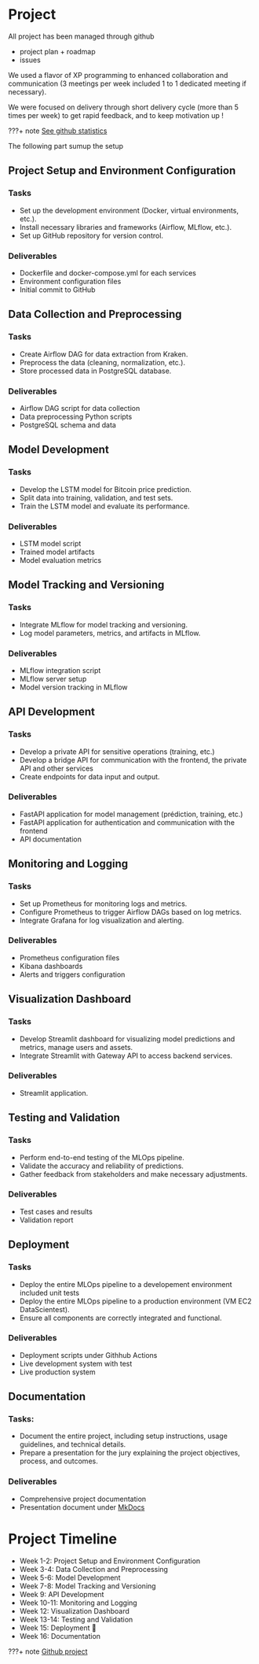 # Project

All project has been managed through github

- project plan + roadmap
- issues

We used a flavor of XP programming to enhanced collaboration and communication (3 meetings per week included 1 to 1 dedicated meeting if necessary). 

We were focused on delivery through short delivery cycle  (more than 5 times per week) to get rapid feedback, and to keep motivation up ! 

???+ note
    [See github statistics](https://github.com/DstMlOpsCrypto/MainCrypto/pulse)


The following part sumup the setup

## Project Setup and Environment Configuration

### Tasks

* Set up the development environment (Docker, virtual environments, etc.).
* Install necessary libraries and frameworks (Airflow, MLflow, etc.).
* Set up GitHub repository for version control.

### Deliverables

* Dockerfile and docker-compose.yml for each services
* Environment configuration files
* Initial commit to GitHub

## Data Collection and Preprocessing

### Tasks

* Create Airflow DAG for data extraction from Kraken.
* Preprocess the data (cleaning, normalization, etc.).
* Store processed data in PostgreSQL database.

### Deliverables

* Airflow DAG script for data collection
* Data preprocessing Python scripts
* PostgreSQL schema and data

## Model Development

### Tasks

* Develop the LSTM model for Bitcoin price prediction.
* Split data into training, validation, and test sets.
* Train the LSTM model and evaluate its performance.

### Deliverables

* LSTM model script
* Trained model artifacts
* Model evaluation metrics

## Model Tracking and Versioning

### Tasks

* Integrate MLflow for model tracking and versioning.
* Log model parameters, metrics, and artifacts in MLflow.

### Deliverables

* MLflow integration script
* MLflow server setup
* Model version tracking in MLflow

## API Development

### Tasks

* Develop a private API for sensitive operations (training, etc.)
* Develop a bridge API for communication with the frontend, the private API and other services
* Create endpoints for data input and output.

### Deliverables

* FastAPI application for model management (prédiction, training, etc.)
* FastAPI application for authentication and communication with the frontend
* API documentation

## Monitoring and Logging

### Tasks

* Set up Prometheus for monitoring logs and metrics.
* Configure Prometheus to trigger Airflow DAGs based on log metrics.
* Integrate Grafana for log visualization and alerting.

### Deliverables

* Prometheus configuration files
* Kibana dashboards
* Alerts and triggers configuration

## Visualization Dashboard

### Tasks

* Develop Streamlit dashboard for visualizing model predictions and metrics, manage users and assets.
* Integrate Streamlit with Gateway API to access backend services.

### Deliverables

* Streamlit application.

## Testing and Validation

### Tasks

* Perform end-to-end testing of the MLOps pipeline.
* Validate the accuracy and reliability of predictions.
* Gather feedback from stakeholders and make necessary adjustments.

### Deliverables

* Test cases and results
* Validation report

## Deployment

### Tasks

* Deploy the entire MLOps pipeline to a developement environment included unit tests
* Deploy the entire MLOps pipeline to a production environment (VM EC2 DataScientest).
* Ensure all components are correctly integrated and functional.

### Deliverables

* Deployment scripts under Githhub Actions
* Live development system with test
* Live production system

## Documentation

### Tasks:

* Document the entire project, including setup instructions, usage guidelines, and technical details.
* Prepare a presentation for the jury explaining the project objectives, process, and outcomes.

### Deliverables

* Comprehensive project documentation
* Presentation document under [MkDocs](https://www.mkdocs.org/)


# Project Timeline 

* Week 1-2: Project Setup and Environment Configuration
* Week 3-4: Data Collection and Preprocessing
* Week 5-6: Model Development
* Week 7-8: Model Tracking and Versioning
* Week 9: API Development
* Week 10-11: Monitoring and Logging
* Week 12: Visualization Dashboard
* Week 13-14: Testing and Validation
* Week 15: Deployment :rocket:
* Week 16: Documentation 

???+ note
    [Github project](https://github.com/orgs/DstMlOpsCrypto/projects/1)
